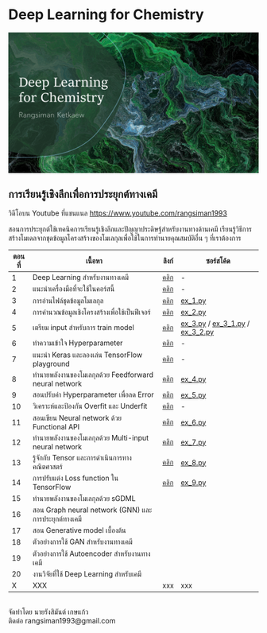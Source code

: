 # Deep Learning for Chemistry

<p align="center">
   <img alt="dl4chem-rangsiman" src="img/dl4chem-rangsiman.png" align=middle width="800pt" hight="100pt" /> 
<p/>

## การเรียนรู้เชิงลึกเพื่อการประยุกต์ทางเคมี

วิดีโอบน Youtube ที่แชนแนล https://www.youtube.com/rangsiman1993

สอนการประยุกต์ใช้เทคนิคการเรียนรู้เชิงลึกและปัญญาประดิษฐ์สำหรับงานทางด้านเคมี เรียนรู้วิธีการสร้างโมเดลจากชุดข้อมูลโครงสร้างของโมเลกุลเพื่อใช้ในการทำนายคุณสมบัติอื่น ๆ ที่เราต้องการ

| ตอนที่ | เนื้อหา| ลิงก์ | ซอร์สโค้ด |
|-----|-----|-----|-----|
|   1 | Deep Learning สำหรับงานทางเคมี | [คลิก](https://www.youtube.com/watch?v=NEc6by5Dnog) | - |
|   2 | แนะนำเครื่องมือที่จะใช้ในคอร์สนี้ | [คลิก](https://www.youtube.com/watch?v=uaKwpyYh7eQ) | - |
|   3 | การอ่านไฟล์ชุดข้อมูลโมเลกุล | [คลิก](https://www.youtube.com/watch?v=fgHydoP2ZCE) | [ex_1.py](src/ex_1.py) | 
|   4 | การคำนวณข้อมูลเชิงโครงสร้างเพื่อใช้เป็นฟีเจอร์ | [คลิก](https://www.youtube.com/watch?v=oBSQ5cylIHg) | [ex_2.py](src/ex_2.py) | 
|   5 | เตรียม input สำหรับการ train model | [คลิก](https://www.youtube.com/watch?v=OaeNhrb8FQ4) | [ex_3.py](src/ex_3.py) / [ex_3_1.py](src/ex_3_1.py) / [ex_3_2.py](src/ex_3_2.py) |
|   6 | ทำความเข้าใจ Hyperparameter | [คลิก](https://www.youtube.com/watch?v=ROpKBD9HIFY) | - |
|   7 | แนะนำ Keras และลองเล่น TensorFlow playground | [คลิก](https://www.youtube.com/watch?v=z2-QnnfhtYI) | - |
|   8 | ทำนายพลังงานของโมเลกุลด้วย Feedforward neural network | [คลิก](https://www.youtube.com/watch?v=Avk9f6mUMuQ) | [ex_4.py](src/ex_4.py) |
|   9 | สอนปรับค่า Hyperparameter เพื่อลด Error | [คลิก](https://www.youtube.com/watch?v=yDDUtNngWVg) | [ex_5.py](src/ex_5.py) |
|  10 | วิเคราะห์และป้องกัน Overfit และ Underfit | [คลิก](https://www.youtube.com/watch?v=zCAng_evxvk) | - |
|  11 | สอนเขียน Neural network ด้วย Functional API | [คลิก](https://www.youtube.com/watch?v=oAE3qMINqVs) | [ex_6.py](src/ex_6.py) |
|  12 | ทำนายพลังงานของโมเลกุลด้วย Multi-input neural network | [คลิก](https://www.youtube.com/watch?v=18IM2RfhoOg) | [ex_7.py](src/ex_7.py) |
|  13 | รู้จักกับ Tensor และการดำเนินการทางคณิตศาสตร์ | [คลิก](https://www.youtube.com/watch?v=YtTCh-Y2mIA) | [ex_8.py](src/ex_8.py) |
|  14 | การปรับแต่ง Loss function ใน TensorFlow | [คลิก](https://www.youtube.com/watch?v=m0WukrWfEHU) | [ex_9.py](src/ex_9.py) |
|  15 | ทำนายพลังงานของโมเลกุลด้วย sGDML | | |
|  16 | สอน Graph neural network (GNN) และการประยุกต์ทางเคมี | | |
|  17 | สอน Generative model เบื้องต้น | | |
|  18 | ตัวอย่างการใช้ GAN สำหรับงานทางเคมี | | |
|  19 | ตัวอย่างการใช้ Autoencoder สำหรับงานทางเคมี | | |
|  20 | งานวิจัยที่ใช้ Deep Learning สำหรับเคมี | | |
|   X | XXX | xxx | xxx |

<br/>
จัดทำโดย นายรังสิมันต์ เกษแก้ว <br/>
ติดต่อ rangsiman1993@gmail.com
